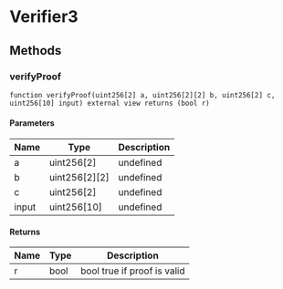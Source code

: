 # Verifier3









## Methods

### verifyProof

```solidity
function verifyProof(uint256[2] a, uint256[2][2] b, uint256[2] c, uint256[10] input) external view returns (bool r)
```





#### Parameters

| Name | Type | Description |
|---|---|---|
| a | uint256[2] | undefined
| b | uint256[2][2] | undefined
| c | uint256[2] | undefined
| input | uint256[10] | undefined

#### Returns

| Name | Type | Description |
|---|---|---|
| r | bool |  bool true if proof is valid




